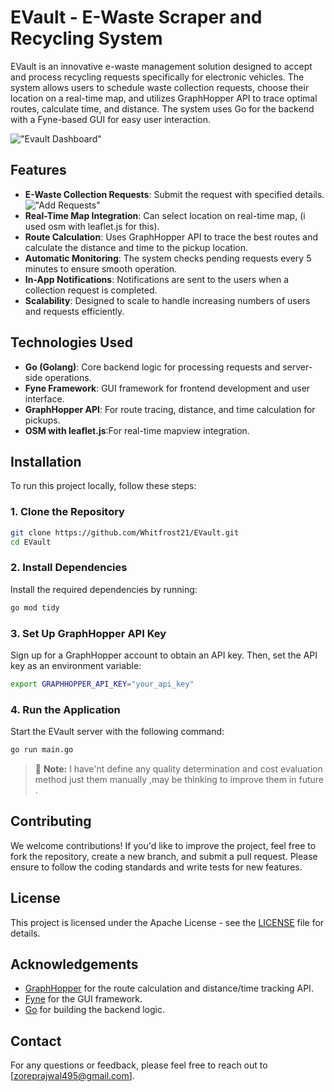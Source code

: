 # EVault - E-Waste Scraper and Recycling System

EVault is an innovative e-waste management solution designed to accept and process recycling requests specifically for electronic vehicles. The system allows users to schedule waste collection requests, choose their location on a real-time map, and utilizes GraphHopper API to trace optimal routes, calculate time, and distance. The system uses Go for the backend with a Fyne-based GUI for easy user interaction.

!["Evault Dashboard"](https://github.com/Whitfrost21/EVault/Screenshots/dashboard.jpg)

## Features

- **E-Waste Collection Requests**: Submit the request with specified details.
  !["Add Requests"](https://github.com/Whitfrost21/EVault/Screenshots/Reqform.jpg)
- **Real-Time Map Integration**: Can select location on real-time map, (i used osm with leaflet.js for this).
- **Route Calculation**: Uses GraphHopper API to trace the best routes and calculate the distance and time to the pickup location.
- **Automatic Monitoring**: The system checks pending requests every 5 minutes to ensure smooth operation.
- **In-App Notifications**: Notifications are sent to the users when a collection request is completed.
- **Scalability**: Designed to scale to handle increasing numbers of users and requests efficiently.

## Technologies Used

- **Go (Golang)**: Core backend logic for processing requests and server-side operations.
- **Fyne Framework**: GUI framework for frontend development and user interface.
- **GraphHopper API**: For route tracing, distance, and time calculation for pickups.
- **OSM with leaflet.js**:For real-time mapview integration.

## Installation

To run this project locally, follow these steps:

### 1. Clone the Repository

```bash
git clone https://github.com/Whitfrost21/EVault.git
cd EVault
```

### 2. Install Dependencies

Install the required dependencies by running:

```bash
go mod tidy
```

### 3. Set Up GraphHopper API Key

Sign up for a GraphHopper account to obtain an API key. Then, set the API key as an environment variable:

```bash
export GRAPHHOPPER_API_KEY="your_api_key"
```

### 4. Run the Application

Start the EVault server with the following command:

```bash
go run main.go
```

> 🔔 **Note:** I have'nt define any quality determination and cost evaluation method just them manually ,may be thinking to improve them in future .

## Contributing

We welcome contributions! If you'd like to improve the project, feel free to fork the repository, create a new branch, and submit a pull request. Please ensure to follow the coding standards and write tests for new features.

## License

This project is licensed under the Apache License - see the [LICENSE](LICENSE) file for details.

## Acknowledgements

- [GraphHopper](https://www.graphhopper.com) for the route calculation and distance/time tracking API.
- [Fyne](https://fyne.io) for the GUI framework.
- [Go](https://golang.org) for building the backend logic.

## Contact

For any questions or feedback, please feel free to reach out to [zoreprajwal495@gmail.com].
